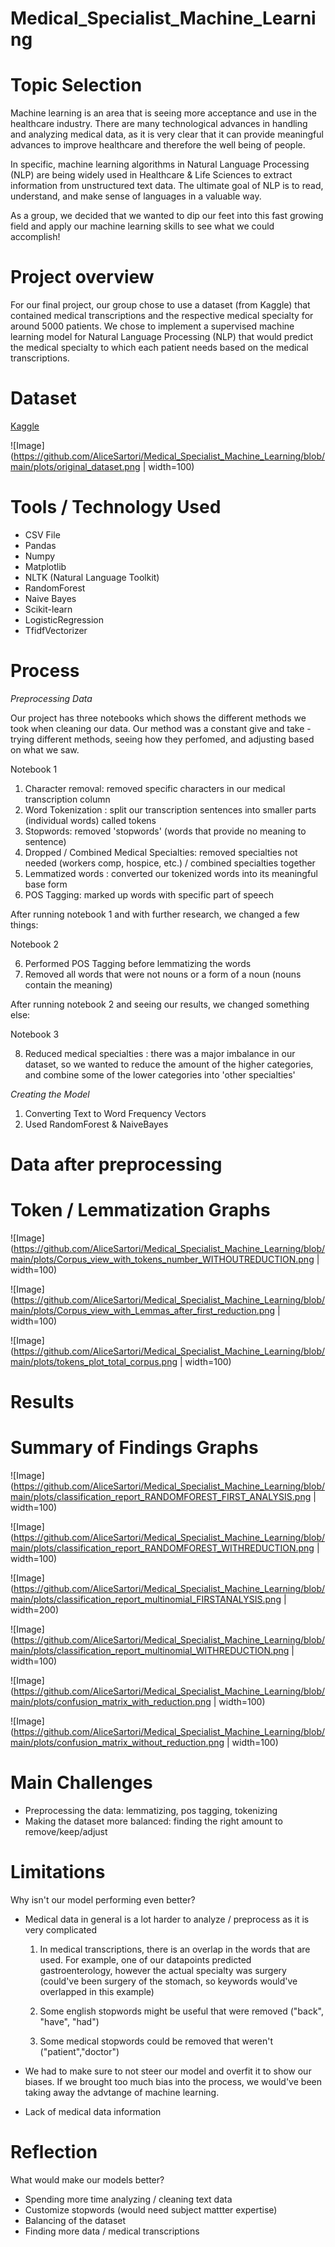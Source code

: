 # Medical_Specialist_Machine_Learning


# Topic Selection


Machine learning is an area that is seeing more acceptance and use in the healthcare industry.  There are many technological advances in handling and analyzing medical data, as it is very clear that it can provide meaningful advances to improve healthcare and therefore the well being of people.  

In specific, machine learning algorithms in Natural Language Processing (NLP) are being widely used in Healthcare & Life Sciences to extract information from unstructured text data.  The ultimate goal of NLP is to read, understand, and make sense of languages in a valuable way.  

As a group, we decided that we wanted to dip our feet into this fast growing field and apply our machine learning skills to see what we could accomplish!


# Project overview

For our final project, our group chose to use a dataset (from Kaggle) that contained medical transcriptions and the respective medical specialty for around 5000 patients. We chose to implement a supervised machine learning model for Natural Language Processing (NLP) that would predict the medical specialty to which each patient needs based on the medical transcriptions.

# Dataset

[Kaggle](https://www.kaggle.com/tboyle10/medicaltranscriptions?select=mtsamples.csv)

![Image](https://github.com/AliceSartori/Medical_Specialist_Machine_Learning/blob/main/plots/original_dataset.png | width=100)


# Tools / Technology Used

* CSV File                              
* Pandas                                
* Numpy                                 
* Matplotlib                            
* NLTK (Natural Language Toolkit)
* RandomForest
* Naive Bayes
* Scikit-learn
* LogisticRegression
* TfidfVectorizer

# Process

*Preprocessing Data*

Our project has three notebooks which shows the different methods we took when cleaning our data.  Our method was a constant give and take - trying different methods, seeing how they perfomed, and adjusting based on what we saw.

Notebook 1 

1. Character removal: removed specific characters in our medical transcription column 
2. Word Tokenization : split our transcription sentences into smaller parts (individual words) called tokens
3. Stopwords: removed 'stopwords' (words that provide no meaning to sentence)
3. Dropped / Combined Medical Specialties: removed specialties not needed (workers comp, hospice, etc.) / combined specialties together
4. Lemmatized words : converted our tokenized words into its meaningful base form
5. POS Tagging: marked up words with specific part of speech

After running notebook 1 and with further research, we changed a few things:

Notebook 2

6. Performed POS Tagging before lemmatizing the words
7. Removed all words that were not nouns or a form of a noun (nouns contain the meaning)

After running notebook 2 and seeing our results, we changed something else:

Notebook 3

8. Reduced medical specialties : there was a major imbalance in our dataset, so we wanted to reduce the amount of the higher categories, and combine some of the lower categories into 'other specialties'

*Creating the Model*

1. Converting Text to Word Frequency Vectors
2. Used RandomForest & NaiveBayes

# Data after preprocessing



# Token / Lemmatization Graphs

![Image](https://github.com/AliceSartori/Medical_Specialist_Machine_Learning/blob/main/plots/Corpus_view_with_tokens_number_WITHOUTREDUCTION.png | width=100)

![Image](https://github.com/AliceSartori/Medical_Specialist_Machine_Learning/blob/main/plots/Corpus_view_with_Lemmas_after_first_reduction.png | width=100)

![Image](https://github.com/AliceSartori/Medical_Specialist_Machine_Learning/blob/main/plots/tokens_plot_total_corpus.png | width=100)



# Results



# Summary of Findings Graphs

![Image](https://github.com/AliceSartori/Medical_Specialist_Machine_Learning/blob/main/plots/classification_report_RANDOMFOREST_FIRST_ANALYSIS.png | width=100)

![Image](https://github.com/AliceSartori/Medical_Specialist_Machine_Learning/blob/main/plots/classification_report_RANDOMFOREST_WITHREDUCTION.png | width=100)

![Image](https://github.com/AliceSartori/Medical_Specialist_Machine_Learning/blob/main/plots/classification_report_multinomial_FIRSTANALYSIS.png | width=200)

![Image](https://github.com/AliceSartori/Medical_Specialist_Machine_Learning/blob/main/plots/classification_report_multinomial_WITHREDUCTION.png | width=100)

![Image](https://github.com/AliceSartori/Medical_Specialist_Machine_Learning/blob/main/plots/confusion_matrix_with_reduction.png | width=100)


![Image](https://github.com/AliceSartori/Medical_Specialist_Machine_Learning/blob/main/plots/confusion_matrix_without_reduction.png | width=100)



# Main Challenges

* Preprocessing the data: lemmatizing, pos tagging, tokenizing
* Making the dataset more balanced: finding the right amount to remove/keep/adjust



# Limitations 

Why isn't our model performing even better?

* Medical data in general is a lot harder to analyze / preprocess as it is very complicated
    
    1. In medical transcriptions, there is an overlap in the words that are used.  For example, one of our datapoints predicted gastroenterology, however the actual specialty was surgery (could've been surgery of the stomach, so keywords would've overlapped in this example) 

    2. Some english stopwords might be useful that were removed ("back", "have", "had")

    3. Some medical stopwords could be removed that weren't ("patient","doctor")

* We had to make sure to not steer our model and overfit it to show our biases.  If we brought too much bias into the process, we would've been taking away the advtange of machine learning.

* Lack of medical data information


# Reflection

What would make our models better?

* Spending more time analyzing / cleaning text data
* Customize stopwords (would need subject mattter expertise)
* Balancing of the dataset
* Finding more data / medical transcriptions


